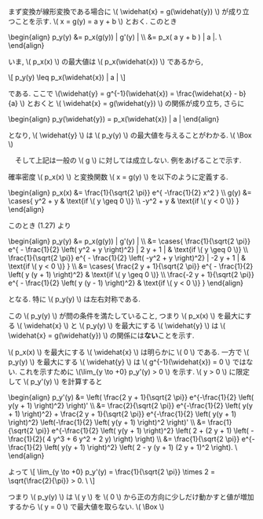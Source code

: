 まず変換が線形変換である場合に \\( \widehat{x} = g(\widehat{y}) \\) が成り立つことを示す. 
\\( x = g(y) = a y + b \\) とおく. 
このとき

\begin{align}
p_y(y) &= p_x(g(y)) \| g'(y) \| \\\\
       &= p_x( a y + b ) \| a \|. \ 
\end{align}

いま, \\( p_x(x) \\) の最大値は \\( p_x(\widehat{x}) \\) であるから, 

\\[
p_y(y) \leq p_x(\widehat{x}) \| a \|
\\]

である. 
ここで \\(\widehat{y} = g^{-1}(\widehat{x}) = \frac{\widehat{x} - b}{a} \\) とおくと \\( \widehat{x} = g(\widehat{y}) \\) の関係が成り立ち, さらに

\begin{align}
p_y(\widehat{y}) = p_x(\widehat{x}) \| a \|
\end{align}

となり, \\( \widehat{y} \\) は \\( p_y(y) \\) の最大値を与えることがわかる. \\( \Box \\)

　そして上記は一般の \\( g \\) に対しては成立しない. 
例をあげることで示す. 

確率密度 \\( p_x(x) \\) と変換関数 \\( x = g(y) \\) を以下のように定義する. 

\begin{align}
p_x(x) &= \frac{1}{\sqrt{2 \pi}} e^{ -\frac{1}{2} x^2 } \\\\
g(y) &= \cases{
  y^2 + y & \text{if \\( y \geq 0 \\)} \\\\
  -y^2 + y & \text{if \\( y < 0 \\)}
}
\end{align}

このとき (1.27) より

\begin{align}
p_y(y) &= p_x(g(y)) \| g'(y) \| \\\\
       &= \cases{
            \frac{1}{\sqrt{2 \pi}} e^{ - \frac{1}{2} \left( y^2 + y \right)^2} \| 2 y + 1 \| & \text{if \\( y \geq 0 \\)} \\\\
            \frac{1}{\sqrt{2 \pi}} e^{ - \frac{1}{2} \left( -y^2 + y \right)^2} \| -2 y + 1 \| & \text{if \\( y < 0 \\)}
          } \\\\
       &= \cases{
            \frac{2 y + 1}{\sqrt{2 \pi}} e^{ - \frac{1}{2} \left( y (y + 1) \right)^2} & \text{if \\( y \geq 0 \\)} \\\\
            \frac{-2 y + 1}{\sqrt{2 \pi}} e^{ - \frac{1}{2} \left( y (y - 1) \right)^2} & \text{if \\( y < 0 \\)}
          }
\end{align}

となる. 特に \\( p_y(y) \\) は左右対称である. 

この \\( p_y(y) \\) が問の条件を満たしていること, 
つまり \\( p_x(x) \\) を最大にする \\( \widehat{x} \\) と \\( p_y(y) \\) を最大にする \\( \widehat{y} \\) は \\( \widehat{x} = g(\widehat{y}) \\) の関係には**ない**ことを示す. 

\\( p_x(x) \\) を最大にする \\( \widehat{x} \\) は明らかに \\( 0 \\) である. 
一方で \\( p_y(y) \\) を最大にする \\( \widehat{y} \\) は \\( g^{-1}(\widehat{x}) = 0 \\) ではない. 
これを示すために \\(\lim_{y \to +0} p_y'(y) > 0 \\) を示す. 
\\( y > 0 \\) に限定して \\( p_y'(y) \\) を計算すると

\begin{align}
p_y'(y) &= \left( \frac{2 y + 1}{\sqrt{2 \pi}} e^{-\frac{1}{2} \left( y(y + 1) \right)^2} \right)' \\\\
        &= \frac{2}{\sqrt{2 \pi}} e^{-\frac{1}{2} \left( y(y + 1) \right)^2} + \frac{2 y + 1}{\sqrt{2 \pi}} e^{-\frac{1}{2} \left( y(y + 1) \right)^2} \left(-\frac{1}{2} \left( y(y + 1) \right)^2 \right)' \\\\
        &= \frac{1}{\sqrt{2 \pi}} e^{-\frac{1}{2} \left( y(y + 1) \right)^2} \left( 2 + (2 y + 1) \left( -\frac{1}{2}( 4 y^3 + 6 y^2 + 2 y) \right) \right) \\\\
        &= \frac{1}{\sqrt{2 \pi}} e^{-\frac{1}{2} \left( y(y + 1) \right)^2} \left( 2 - y (y + 1) (2 y + 1)^2 \right). \ 
\end{align}

よって 
\\[
\lim_{y \to +0} p_y'(y) = \frac{1}{\sqrt{2 \pi}} \times 2 = \sqrt{\frac{2}{\pi}} > 0. \ 
\\]

つまり \\( p_y(y) \\) は \\( y \\) を \\( 0 \\) から正の方向に少しだけ動かすと値が増加するから \\( y = 0 \\) で最大値を取らない. \\( \Box \\)

